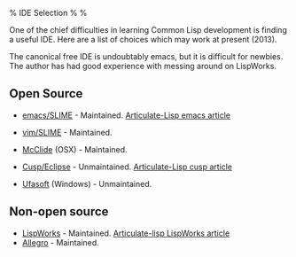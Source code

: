 % IDE Selection
%
%

One of the chief difficulties in learning Common Lisp development is
finding a useful IDE. Here are a list of choices which may work at
present (2013).

The canonical free IDE is undoubtably emacs, but it is difficult for
newbies. The author has had good experience with messing around on
LispWorks.

Open Source
---
- [emacs/SLIME](http://www.gnu.org/software/emacs/) - Maintained. [Articulate-Lisp emacs article](./env:emacs.html)

- [vim/SLIME](http://www.vim.org/scripts/script.php?script_id=2531) - Maintained.

- [McClide](http://www.cliki.net/MCLIDE) (OSX) - Maintained.

- [Cusp/Eclipse]( http://bitfauna.com/projects/cusp/ ) - Unmaintained. [Articulate-Lisp cusp article](./env:cusp-setup.html)

- [Ufasoft]( http://ufasoft.com/lisp/ ) (Windows)  - Unmaintained.

Non-open source
---

- [LispWorks](http://www.lispworks.com/downloads/index.html) - Maintained. [Articulate-lisp LispWorks article](./env:lispworks-setup.html)
- [Allegro](http://www.franz.com/downloads/clp/survey ) - Maintained.


